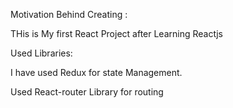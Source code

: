 Motivation Behind Creating :

THis is My first React Project after Learning Reactjs

Used Libraries:

I have used Redux for state Management.

Used React-router Library for routing




